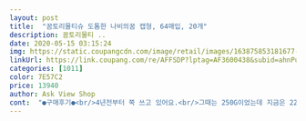 ```yaml
---
layout: post 
title:  "꿈토리물티슈 도톰한 나비의꿈 캡형, 64매입, 20개" 
description: 꿈토리물티 ..
date: 2020-05-15 03:15:24 
img: https://static.coupangcdn.com/image/retail/images/163875853181677-4ec3e764-d80b-4d3a-bc0d-19235bac8c13.jpg 
linkUrl: https://link.coupang.com/re/AFFSDP?lptag=AF3600438&subid=ahnPublicAsk&pageKey=3641855&itemId=13860226&vendorItemId=3021213648&traceid=V0-113-9614ee7c22c63b1c 
categories: [1011] 
color: 7E57C2 
price: 13940 
author: Ask View Shop 
cont:  "●구매후기●<br/>4년전부터 쭉 쓰고 있어요.<br/>그때는 250G이었는데 지금은 227G.<br/>뚜껑 리뉴얼을 가끔 바뀌어주는 깜찍한 센스 덕에 행복해지네요.<br/>뭐 잘 늘어진다 뭐다 하시지만 그저 청소용으로 사용하는 저로서는 꿈토리만한게 없네요.<br/>요즘은 긴급돌봄 꼬맹이들 뒤치닥거리한다고 꿈토리가 아주 분주해졌어요.<br/>귀한 우리 아이들을 위해 개인부담되는 꿈토리 가격 아깝지 않아요.<br/>우리 아이들은 모두가 함께 키워야하는 귀한 보물들이니까요.<br/><br/>66매는 뭔가 미묘하네요ㅎㅎㅎ<br/>80매짜리보다 훨작아여<br/>가격 높은 아가들 전용 제품은 아깝더라구요ㅋㅋㅋ<br/>가격대비 물티슈 두께감이 괜찮아요.<br/><br/>고맙습니다 잘쓰겠습니다<br/>그래도 이거격에 20개<br/>그래서 가성비 좋아보이는 제품 구매하고 있어요<br/>그래서 이것저것 구매해보다 이 제품 도전합니다!<br/>긍정적으로 생각해봅니다.<br/><br/>나름 엠보도 약간 있어서 바닥이나 선반 닦을 때 편하네요.<br/><br/>다 사용하기 전에 마르더라구요!<br/>다른거랑 두깨차이가좀나네용 ^^<br/>두께가 있어서 그런지 사용감이 나쁘지 않아요.<br/><br/>매수로 따지면 엄청 저렴한건 아닌것 같아요.<br/><br/>먼지 자국은 많지 않았어요.<br/><br/>물티슈 사용기한은 20년 5월 27일 입니다.<br/><br/>물티슈좋아하는1인입니당<br/>살짝 얼룩이 남으면서 마르네요<br/>어느 순간부터 얇아지는것 같고 미묘하게 사용감이 별로더라구요ㅠㅠ<br/>요즘 100매짜리 저렴한 물티슈가 많아서 그런지<br/>요즘같이 더울 때 매수가 너무 많으면,<br/>원래 베이비타 제품  만족하며 오래 사용했었는데,<br/>저는 청소하거나  화장후 손닦고, 뷰러같은거 닦아낼 때 사용해요.<br/><br/>적당히 촉촉하고, 향도 없어서 좋아요.<br/><br/>직접적으로 얼굴에 물티슈 사용하지 않아서<br/>차에 두는 물티슈로 좋을 것 같네요.<br/><br/>크기는 조금 작은편이지만,<br/>한번 오픈하면 3주 이내로 사용하는게 좋다하니까 라며<br/>한팩에 66매!<br/>화장대 거울 몇번 닦아봤는데,<br/>" 
---
```

